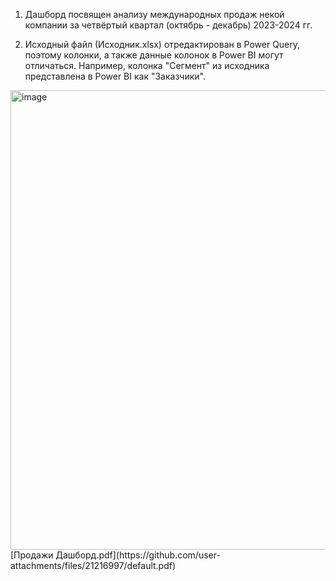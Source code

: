 1. Дашборд посвящен анализу международных продаж некой компании за четвёртый квартал (октябрь - декабрь) 2023-2024 гг.

2. Исходный файл (Исходник.xlsx) отредактирован в Power Query, поэтому колонки, а также данные колонок в Power BI могут отличаться. Например, колонка "Сегмент" из исходника представлена в Power BI как "Заказчики".

<img width="1311" height="735" alt="image" src="https://github.com/user-attachments/assets/55eac7e3-7a76-4f44-83ea-4ffa456fa64d" />
[Продажи Дашборд.pdf](https://github.com/user-attachments/files/21216997/default.pdf)
